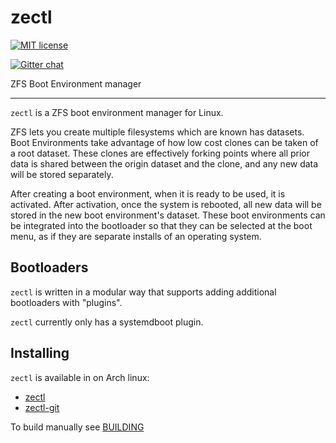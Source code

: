 # zectl

[![MIT license](http://img.shields.io/badge/license-MIT-brightgreen.svg)](http://opensource.org/licenses/MIT)

[![Gitter chat](https://badges.gitter.im/johnramsden/zectl.png)](https://gitter.im/zectl "Gitter chat")

ZFS Boot Environment manager

---

`zectl` is a ZFS boot environment manager for Linux.

ZFS lets you create multiple filesystems which are known has datasets. Boot Environments take advantage of how low cost clones can be taken of a root dataset. These clones are effectively forking points where all prior data is shared between the origin dataset and the clone, and any new data will be stored separately.

After creating a boot environment, when it is ready to be used, it is activated. After activation, once the system is rebooted, all new data will be stored in the new boot environment's dataset. These boot environments can be integrated into the bootloader so that they can be selected at the boot menu, as if they are separate installs of an operating system.

## Bootloaders

`zectl` is written in a modular way that supports adding additional bootloaders with "plugins".

`zectl` currently only has a systemdboot plugin.

## Installing

`zectl` is available in on Arch linux:
* [zectl](https://aur.archlinux.org/packages/zectl/)
* [zectl-git](https://aur.archlinux.org/packages/zectl-git/)

To build manually see [BUILDING](docs/BUILDING.md)